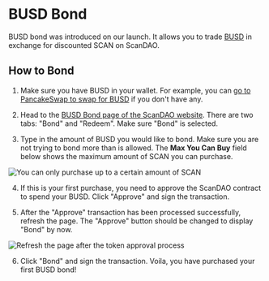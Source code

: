 # BUSD Bond

BUSD bond was introduced on our launch. It allows you to trade [BUSD](https://www.coingecko.com/en/coins/busd) in exchange for discounted SCAN on ScanDAO.

## How to Bond

1. Make sure you have BUSD in your wallet. For example, you can [go to PancakeSwap to swap for BUSD](https://pancakeswap.finance/swap?inputCurrency=0xe9e7cea3dedca5984780bafc599bd69add087d56&outputCurrency=0xaf2cC765A04a3A4B554f368796Cec2B7eAF44746) if you don't have any.

2. Head to the [BUSD Bond page of the ScanDAO website](https://app.scandao.com/#/mints/busd). There are two tabs: "Bond" and "Redeem". Make sure "Bond" is selected.

3. Type in the amount of BUSD you would like to bond. Make sure you are not trying to bond more than is allowed. The **Max You Can Buy** field below shows the maximum amount of SCAN you can purchase.

![You can only purchase up to a certain amount of SCAN](../../.gitbook/assets/max_you_can_buy.png)

4. If this is your first purchase, you need to approve the ScanDAO contract to spend your BUSD. Click "Approve" and sign the transaction.

5. After the "Approve" transaction has been processed successfully, refresh the page. The "Approve" button should be changed to display "Bond" by now.

![Refresh the page after the token approval process](../../.gitbook/assets/bond_busd_refresh%20%281%29.png)

6. Click "Bond" and sign the transaction. Voila, you have purchased your first BUSD bond!
